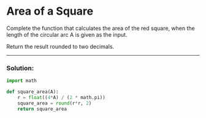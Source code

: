 # Area of a Square

Complete the function that calculates the area of the red square, when the length of the circular arc A is given as the input. 

Return the result rounded to two decimals.

---

### Solution:

```python
import math

def square_area(A):
    r = float((4*A) / (2 * math.pi))
    square_area = round(r*r, 2)
    return square_area
```
